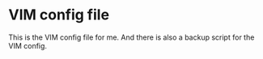 VIM config file
===============

This is the VIM config file for me.
And there is also a backup script for the VIM config.

